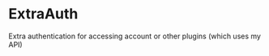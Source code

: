 ExtraAuth
=========

Extra authentication for accessing account or other plugins (which uses my API)
